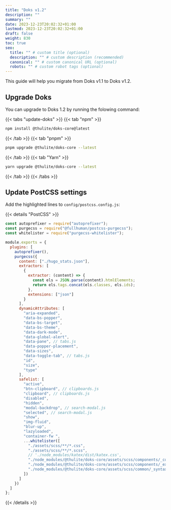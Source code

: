 ```yaml
---
title: "Doks v1.2"
description: ""
summary: ""
date: 2023-12-23T20:02:32+01:00
lastmod: 2023-12-23T20:02:32+01:00
draft: false
weight: 830
toc: true
seo:
  title: "" # custom title (optional)
  description: "" # custom description (recommended)
  canonical: "" # custom canonical URL (optional)
  robots: "" # custom robot tags (optional)
---
```


This guide will help you migrate from Doks v1.1 to Doks v1.2.

## Upgrade Doks

You can upgrade to Doks 1.2 by running the folowing command:

{{< tabs "update-doks" >}}
{{< tab "npm" >}}

```bash
npm install @thulite/doks-core@latest
```

{{< /tab >}}
{{< tab "pnpm" >}}

```bash
pnpm upgrade @thulite/doks-core --latest
```

{{< /tab >}}
{{< tab "Yarn" >}}

```bash
yarn upgrade @thulite/doks-core --latest
```

{{< /tab >}}
{{< /tabs >}}

## Update PostCSS settings

Add the highlighted lines to `config/postcss.config.js`:

{{< details "PostCSS" >}}

```js {title=postcss.config.js lineNos=true hl_lines=[46,"51-53"]}
const autoprefixer = require("autoprefixer");
const purgecss = require("@fullhuman/postcss-purgecss");
const whitelister = require("purgecss-whitelister");

module.exports = {
  plugins: [
    autoprefixer(),
    purgecss({
      content: ["./hugo_stats.json"],
      extractors: [
        {
          extractor: (content) => {
            const els = JSON.parse(content).htmlElements;
            return els.tags.concat(els.classes, els.ids);
          },
          extensions: ["json"]
        }
      ],
      dynamicAttributes: [
        "aria-expanded",
        "data-bs-popper",
        "data-bs-target",
        "data-bs-theme",
        "data-dark-mode",
        "data-global-alert",
        "data-pane", // tabs.js
        "data-popper-placement",
        "data-sizes",
        "data-toggle-tab", // tabs.js
        "id",
        "size",
        "type"
      ],
      safelist: [
        "active",
        "btn-clipboard", // clipboards.js
        "clipboard", // clipboards.js
        "disabled",
        "hidden",
        "modal-backdrop", // search-modal.js
        "selected", // search-modal.js
        "show",
        "img-fluid",
        "blur-up",
        "lazyloaded",
        "container-fw ",
        ...whitelister([
          "./assets/scss/**/*.css",
          "./assets/scss/**/*.scss",
          // './node_modules/katex/dist/katex.css',
          "./node_modules/@thulite/doks-core/assets/scss/components/_code.scss",
          "./node_modules/@thulite/doks-core/assets/scss/components/_expressive-code.scss",
          "./node_modules/@thulite/doks-core/assets/scss/common/_syntax.scss"
        ])
      ]
    })
  ]
};
```

{{< /details >}}
